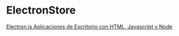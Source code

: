 # ElectronStore

[Electron.js Aplicaciones de Escritorio con HTML, Javascript y Node](https://youtu.be/0BWzZ6c8z-g?t=2667)
